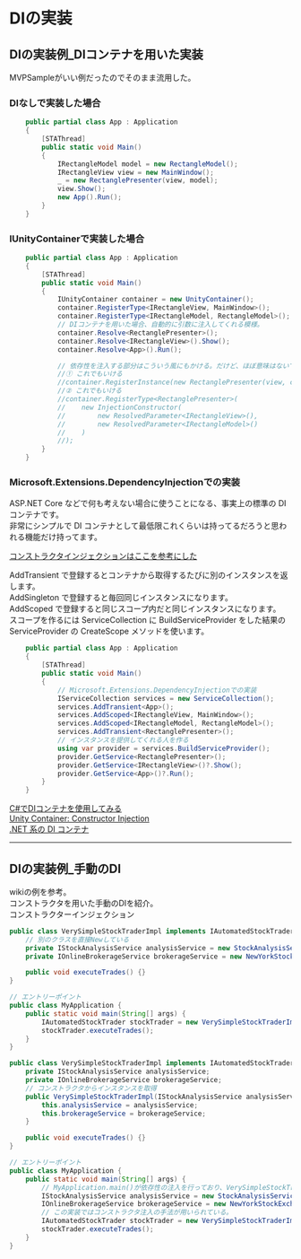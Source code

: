 # DIの実装

## DIの実装例_DIコンテナを用いた実装

MVPSampleがいい例だったのでそのまま流用した。  

### DIなしで実装した場合

``` C# : DIなしで実装した場合
    public partial class App : Application
    {
        [STAThread]
        public static void Main()
        {
            IRectangleModel model = new RectangleModel();
            IRectangleView view = new MainWindow();
            _ = new RectanglePresenter(view, model);
            view.Show();
            new App().Run();
        }
    }
```

### IUnityContainerで実装した場合

``` C# : IUnityContainerで実装した場合
    public partial class App : Application
    {
        [STAThread]
        public static void Main()
        {
            IUnityContainer container = new UnityContainer();
            container.RegisterType<IRectangleView, MainWindow>();
            container.RegisterType<IRectangleModel, RectangleModel>();
            // DIコンテナを用いた場合、自動的に引数に注入してくれる模様。
            container.Resolve<RectanglePresenter>();
            container.Resolve<IRectangleView>().Show();
            container.Resolve<App>().Run();

            // 依存性を注入する部分はこういう風にもかける。だけど、ほぼ意味はないでしょう。
            //① これでもいける
            //container.RegisterInstance(new RectanglePresenter(view, container.Resolve<IRectangleModel>()));
            //② これでもいける
            //container.RegisterType<RectanglePresenter>(
            //    new InjectionConstructor(
            //        new ResolvedParameter<IRectangleView>(),
            //        new ResolvedParameter<IRectangleModel>()
            //    )
            //);
        }
    }
```

### Microsoft.Extensions.DependencyInjectionでの実装

ASP.NET Core などで何も考えない場合に使うことになる、事実上の標準の DI コンテナです。  
非常にシンプルで DI コンテナとして最低限これくらいは持ってるだろうと思われる機能だけ持ってます。  

[コンストラクタインジェクションはここを参考にした](http://surferonwww.info/BlogEngine/post/2021/01/01/dependency-injection-for-dotnet-core-application.aspx)  

AddTransient で登録するとコンテナから取得するたびに別のインスタンスを返します。  
AddSingleton で登録すると毎回同じインスタンスになります。  
AddScoped で登録すると同じスコープ内だと同じインスタンスになります。  
スコープを作るには ServiceCollection に BuildServiceProvider をした結果の ServiceProvider の CreateScope メソッドを使います。  

``` C# : Microsoft.Extensions.DependencyInjectionでの実装
    public partial class App : Application
    {
        [STAThread]
        public static void Main()
        {
            // Microsoft.Extensions.DependencyInjectionでの実装
            IServiceCollection services = new ServiceCollection();
            services.AddTransient<App>();
            services.AddScoped<IRectangleView, MainWindow>();
            services.AddScoped<IRectangleModel, RectangleModel>();
            services.AddTransient<RectanglePresenter>();
            // インスタンスを提供してくれる人を作る
            using var provider = services.BuildServiceProvider();
            provider.GetService<RectanglePresenter>();
            provider.GetService<IRectangleView>()?.Show();
            provider.GetService<App>()?.Run();
        }
    }
```

[C#でDIコンテナを使用してみる](https://remix-yh.net/1332/)  
[Unity Container: Constructor Injection](https://www.tutorialsteacher.com/ioc/constructor-injection-using-unity-container)  
[.NET 系の DI コンテナ](https://qiita.com/okazuki/items/239ca5ef46e5a085e085)  

---

## DIの実装例_手動のDI

wikiの例を参考。  
コンストラクタを用いた手動のDIを紹介。  
コンストラクターインジェクション  

``` java : DIを用いない状態
public class VerySimpleStockTraderImpl implements IAutomatedStockTrader {
    // 別のクラスを直接Newしている
    private IStockAnalysisService analysisService = new StockAnalysisServiceImpl();
    private IOnlineBrokerageService brokerageService = new NewYorkStockExchangeBrokerageServiceImpl();

    public void executeTrades() {}
}

// エントリーポイント
public class MyApplication {
    public static void main(String[] args) {
        IAutomatedStockTrader stockTrader = new VerySimpleStockTraderImpl();
        stockTrader.executeTrades();
    }
}
```

``` java : 手動でのDI
public class VerySimpleStockTraderImpl implements IAutomatedStockTrader {
    private IStockAnalysisService analysisService;
    private IOnlineBrokerageService brokerageService;
    // コンストラクタからインスタンスを取得
    public VerySimpleStockTraderImpl(IStockAnalysisService analysisService,IOnlineBrokerageService brokerageService) {
        this.analysisService = analysisService;
        this.brokerageService = brokerageService;
    }

    public void executeTrades() {}
}

// エントリーポイント
public class MyApplication {
    public static void main(String[] args) {
        // MyApplication.main()が依存性の注入を行っており、VerySimpleStockTraderImpl自体は特定の実装に依存しなくなっている。
        IStockAnalysisService analysisService = new StockAnalysisServiceImpl();
        IOnlineBrokerageService brokerageService = new NewYorkStockExchangeBrokerageServiceImpl();
        // この実装ではコンストラクタ注入の手法が用いられている。
        IAutomatedStockTrader stockTrader = new VerySimpleStockTraderImpl(analysisService,brokerageService);
        stockTrader.executeTrades();
    }
}
```
